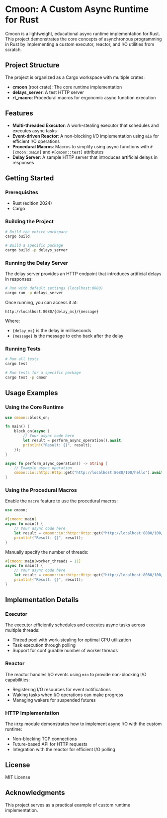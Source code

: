 # Cmoon: A Custom Async Runtime for Rust

Cmoon is a lightweight, educational async runtime implementation for Rust. This project demonstrates the core concepts of asynchronous programming in Rust by implementing a custom executor, reactor, and I/O utilities from scratch.

## Project Structure

The project is organized as a Cargo workspace with multiple crates:

- **cmoon** (root crate): The core runtime implementation
- **delays_server**: A test HTTP server
- **rt_macro**: Procedural macros for ergonomic async function execution

## Features

- **Multi-threaded Executor**: A work-stealing executor that schedules and executes async tasks
- **Event-driven Reactor**: A non-blocking I/O implementation using `mio` for efficient I/O operations
- **Procedural Macros**: Macros to simplify using async functions with `#[cmoon::main]` and `#[cmoon::test]` attributes
- **Delay Server**: A sample HTTP server that introduces artificial delays in responses

## Getting Started

### Prerequisites

- Rust (edition 2024)
- Cargo

### Building the Project

```bash
# Build the entire workspace
cargo build

# Build a specific package
cargo build -p delays_server
```

### Running the Delay Server

The delay server provides an HTTP endpoint that introduces artificial delays in responses:

```bash
# Run with default settings (localhost:8080)
cargo run -p delays_server
```

Once running, you can access it at:
```
http://localhost:8080/{delay_ms}/{message}
```

Where:
- `{delay_ms}` is the delay in milliseconds
- `{message}` is the message to echo back after the delay

### Running Tests

```bash
# Run all tests
cargo test

# Run tests for a specific package
cargo test -p cmoon
```

## Usage Examples

### Using the Core Runtime

```rust
use cmoon::block_on;

fn main() {
    block_on(async {
        // Your async code here
        let result = perform_async_operation().await;
        println!("Result: {}", result);
    });
}

async fn perform_async_operation() -> String {
    // Example async operation
    cmoon::io::http::Http::get("http://localhost:8080/100/hello").await
}
```

### Using the Procedural Macros

Enable the `macro` feature to use the procedural macros:

```rust
use cmoon;

#[cmoon::main]
async fn main() {
    // Your async code here
    let result = cmoon::io::http::Http::get("http://localhost:8080/100/hello").await;
    println!("Result: {}", result);
}
```

Manually specify the number of threads:
```rust
#[cmoon::main(worker_threads = 1)]
async fn main() {
    // Your async code here
    let result = cmoon::io::http::Http::get("http://localhost:8080/100/hello").await;
    println!("Result: {}", result);
}
```

## Implementation Details

### Executor

The executor efficiently schedules and executes async tasks across multiple threads:
- Thread pool with work-stealing for optimal CPU utilization
- Task execution through polling
- Support for configurable number of worker threads

### Reactor

The reactor handles I/O events using `mio` to provide non-blocking I/O capabilities:
- Registering I/O resources for event notifications
- Waking tasks when I/O operations can make progress
- Managing wakers for suspended futures

### HTTP Implementation

The `Http` module demonstrates how to implement async I/O with the custom runtime:
- Non-blocking TCP connections
- Future-based API for HTTP requests
- Integration with the reactor for efficient I/O polling

## License

MIT License

## Acknowledgments

This project serves as a practical example of custom runtime implementation. 